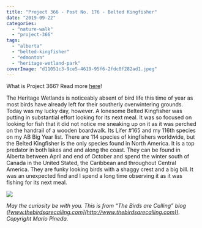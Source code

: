 ```yaml
---
title: "Project 366 - Post No. 176 - Belted Kingfisher"
date: "2019-09-22"
categories: 
  - "nature-walk"
  - "project-366"
tags: 
  - "alberta"
  - "belted-kingfisher"
  - "edmonton"
  - "heritage-wetland-park"
coverImage: "d11051c3-9ce5-4619-95f6-2fdc0f282ad1.jpeg"
---
```


What is Project 366? Read more [here](https://thebirdsarecalling.com/2019/03/29/project-366/)!

The Heritage Wetlands is noticeably absent of bird life this time of year as most birds have already left for their southerly overwintering grounds. Today was my lucky day, however. A lonesome Belted Kingfisher was putting in substantial effort looking for its next meal. It was so focused on looking for fish that it did not notice me sneaking up on it as it was perched on the handrail of a wooden boardwalk. Its Lifer #165 and my 116th species on my AB Big Year list. There are 114 species of kingfishers worldwide, but the Belted Kingfisher is the only species found in North America. It is a top predator in both lakes and and along the coast. They can be found in Alberta between April and end of October and spend the winter south of Canada in the United Stated, the Caribbean and throughout Central America. They are funky looking birds with a shaggy crest and a big bill. It was an unexpected find and I spend a long time observing it as it was fishing for its next meal.

![](https://thebirdsarecallingandimustgo.files.wordpress.com/2019/09/d11051c3-9ce5-4619-95f6-2fdc0f282ad1.jpeg?w=1024)

_May the curiosity be with you. This is from “The Birds are Calling” blog ([www.thebirdsarecalling.com](http://www.thebirdsarecalling.com)). Copyright Mario Pineda._
